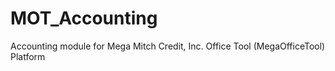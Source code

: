 MOT_Accounting
==============

Accounting module for Mega Mitch Credit, Inc. Office Tool (MegaOfficeTool) Platform
